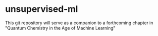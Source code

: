 # unsupervised-ml
This git repository will serve as a companion to a forthcoming chapter in "Quantum Chemistry in the Age of Machine Learning"
